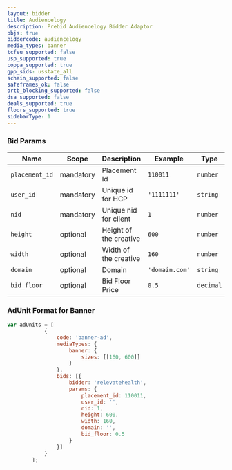 ```yaml
---
layout: bidder
title: Audiencelogy
description: Prebid Audiencelogy Bidder Adaptor
pbjs: true
biddercode: audiencelogy
media_types: banner
tcfeu_supported: false
usp_supported: true
coppa_supported: true
gpp_sids: usstate_all
schain_supported: false
safeframes_ok: false
ortb_blocking_supported: false
dsa_supported: false
deals_supported: true
floors_supported: true
sidebarType: 1
---
```


### Bid Params

| Name          | Scope     | Description           | Example        | Type     |
|---------------|-----------|-----------------------|----------------|----------|
| `placement_id`| mandatory | Placement Id          | `110011`       | `number` |
| `user_id`     | mandatory | Unique id for HCP     | `'1111111'`    | `string` |
| `nid    `     | mandatory | Unique nid for client | `1`            | `number` |
| `height`      | optional  | Height of the creative| `600`          | `number` |
| `width`       | optional  | Width of the creative | `160`          | `number` |
| `domain`      | optional  | Domain                | `'domain.com'` | `string` |
| `bid_floor`   | optional  | Bid Floor Price       | `0.5`          | `decimal`|

### AdUnit Format for Banner

```javascript
var adUnits = [
            {
                code: 'banner-ad',
                mediaTypes: {
                    banner: {
                        sizes: [[160, 600]]
                    }
                },
                bids: [{
                    bidder: 'relevatehealth',
                    params: {
                        placement_id: 110011,
                        user_id: '',
                        nid: 1,
                        height: 600,
                        width: 160,
                        domain: '',
                        bid_floor: 0.5
                    }
                }]
            }
        ];
```

